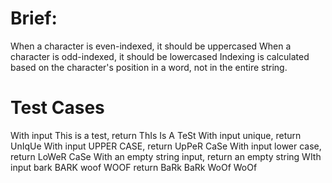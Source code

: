 # Brief:

When a character is even-indexed, it should be uppercased
When a character is odd-indexed, it should be lowercased
Indexing is calculated based on the character's position in a word, not in the entire string.

# Test Cases

With input This is a test, return ThIs Is A TeSt
With input unique, return UnIqUe
With input UPPER CASE, return UpPeR CaSe
With input lower case, return LoWeR CaSe
With an empty string input, return an empty string
WIth input bark BARK woof WOOF return BaRk BaRk WoOf WoOf
